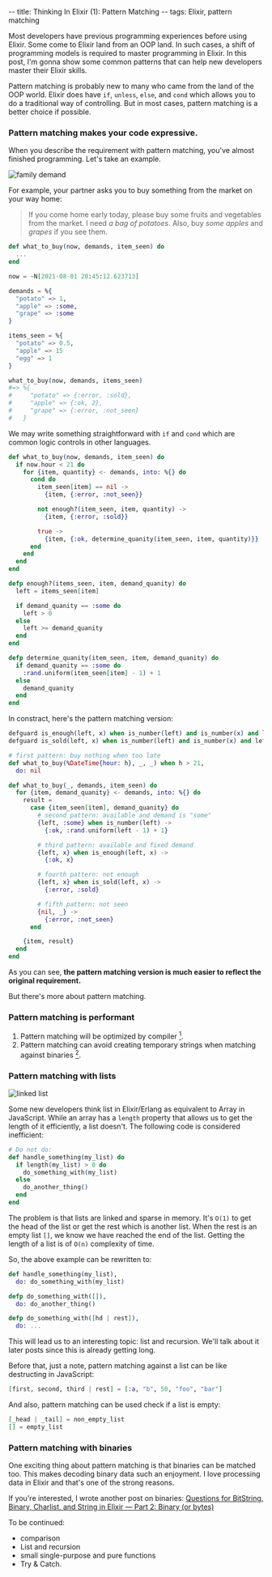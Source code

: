 -- title: Thinking In Elixir (1): Pattern Matching
-- tags: Elixir, pattern matching

Most developers have previous programming experiences before using Elixir. Some come to Elixir land from an OOP land. In such cases, a shift of programming models is required to master programming in Elixir. In this post, I'm gonna show some common patterns that can help new developers master their Elixir skills.

Pattern matching is probably new to many who came from the land of the OOP world. Elixir does have `if`, `unless`, `else`, and `cond` which allows you to do a traditional way of controlling. But in most cases, pattern matching is a better choice if possible.

### Pattern matching makes your code expressive.

When you describe the requirement with pattern matching, you've almost finished programming. Let's take an example.

![family demand](/post-images/family-demand.png)

For example, your partner asks you to buy something from the market on your way home:

> If you come home early today, please buy some fruits and vegetables from the market. I need *a bag of potatoes*. Also, buy *some apples* and *grapes* if you see them.

```elixir
def what_to_buy(now, demands, item_seen) do
  ...
end

now = ~N[2021-08-01 20:45:12.623713]

demands = %{
  "potato" => 1,
  "apple" => :some,
  "grape" => :some
}

items_seen = %{
  "potato" => 0.5,
  "apple" => 15
  "egg" => 1
}

what_to_buy(now, demands, items_seen)
#=> %{
#     "potato" => {:error, :sold},
#     "apple" => {:ok, 2},
#     "grape" => {:error, :not_seen}
#   }
```

We may write something straightforward with `if` and `cond` which are common logic controls in other languages.

```elixir
def what_to_buy(now, demands, item_seen) do
  if now.hour < 21 do
    for {item, quantity} <- demands, into: %{} do
      cond do
        item_seen[item] == nil ->
          {item, {:error, :not_seen}}

        not enough?(item_seen, item, quantity) ->
          {item, {:error, :sold}}

        true ->
          {item, {:ok, determine_quanity(item_seen, item, quantity)}}
      end
    end
  end
end

defp enough?(items_seen, item, demand_quanity) do
  left = items_seen[item]

  if demand_quanity == :some do
    left > 0
  else
    left >= demand_quanity
  end
end

defp determine_quanity(item_seen, item, demand_quanity) do
  if demand_quanity == :some do
    :rand.uniform(item_seen[item] - 1) + 1
  else
    demand_quanity
  end
end
```

In constract, here's the pattern matching version:

```elixir
defguard is_enough(left, x) when is_number(left) and is_number(x) and left >= x
defguard is_sold(left, x) when is_number(left) and is_number(x) and left < x

# first pattern: buy nothing when too late
def what_to_buy(%DateTime{hour: h}, _, _) when h > 21,
  do: nil

def what_to_buy(_, demands, item_seen) do
  for {item, demand_quanity} <- demands, into: %{} do
    result =
      case {item_seen[item], demand_quanity} do
        # second pattern: available and demand is "some"
        {left, :some} when is_number(left) ->
          {:ok, :rand.uniform(left - 1) + 1}

        # third pattern: available and fixed demand
        {left, x} when is_enough(left, x) ->
          {:ok, x}

        # fourth pattern: not enough
        {left, x} when is_sold(left, x) ->
          {:error, :sold}

        # fifth pattern: not seen
        {nil, _} ->
          {:error, :not_seen}
      end

    {item, result}
  end
end
```

As you can see, **the pattern matching version is much easier to reflect the original requirement.**

But there's more about pattern matching.

### Pattern matching is performant

1. Pattern matching will be optimized by compiler [<sup>1</up>](https://erlang.org/doc/efficiency_guide/functions.html#pattern-matching).
2. Pattern matching can avoid creating temporary strings when matching against binaries [<sup>2</sup>](https://erlang.org/doc/efficiency_guide/binaryhandling.html#match_context).

### Pattern matching with lists

![linked list](/post-images/linked-list.png)

Some new developers think list in Elixir/Erlang as equivalent to Array in JavaScript. While an array has a `length` property that allows us to get the length of it efficiently, a list doesn't. The following code is considered inefficient:

```elixir
# Do not do:
def handle_something(my_list) do
  if length(my_list) > 0 do
    do_something_with(my_list)
  else
    do_another_thing()
  end
end
```

The problem is that lists are linked and sparse in memory. It's `O(1)` to get the head of the list or get the rest which is another list. When the rest is an empty list `[]`, we know we have reached the end of the list. Getting the length of a list is of `O(n)` complexity of time.

So, the above example can be rewritten to:

```elixir
def handle_something(my_list),
  do: do_something_with(my_list)

defp do_something_with([]),
  do: do_another_thing()

defp do_something_with([hd | rest]),
  do: ...
```

This will lead us to an interesting topic: list and recursion. We'll talk about it later posts since this is already getting long.

Before that, just a note, pattern matching against a list can be like destructing in JavaScript:

```elixir
[first, second, third | rest] = [:a, "b", 50, "foo", "bar"]
```

And also, pattern matching can be used check if a list is empty:

```elixir
[_head | _tail] = non_empty_list
[] = empty_list
```

### Pattern matching with binaries

One exciting thing about pattern matching is that binaries can be matched too. This makes decoding binary data such an enjoyment. I love processing data in Elixir and that's one of the strong reasons.

If you're interested, I wrote another post on binaries: [Questions for BitString, Binary, Charlist, and String in Elixir — Part 2: Binary (or bytes)](https://qhwa-85848.medium.com/questions-for-bitstring-binary-charlist-and-string-in-elixir-part-2-binary-or-bytes-687315789030)


To be continued:

* comparison
* List and recursion
* small single-purpose and pure functions
* Try & Catch.
